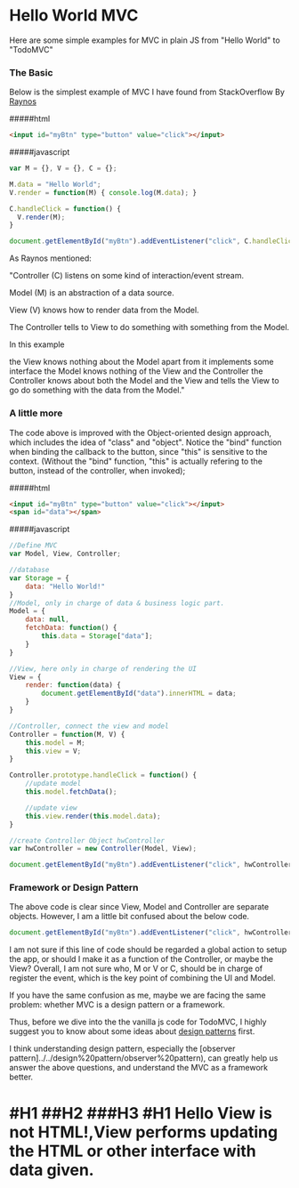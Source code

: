 Hello World MVC
=====================
Here are some simple examples for MVC in plain JS from "Hello World" to "TodoMVC"

### The Basic
Below is the simplest example of MVC I have found from StackOverflow By [Raynos](http://stackoverflow.com/questions/8497833/hello-world-in-mvc-pattern)

#####html
```html
<input id="myBtn" type="button" value="click"></input>
```

#####javascript
```javascript
var M = {}, V = {}, C = {};

M.data = "Hello World";
V.render = function(M) { console.log(M.data); }

C.handleClick = function() {
  V.render(M);
}

document.getElementById("myBtn").addEventListener("click", C.handleClick);
```
As Raynos mentioned:

"Controller (C) listens on some kind of interaction/event stream.

Model (M) is an abstraction of a data source.

View (V) knows how to render data from the Model.

The Controller tells to View to do something with something from the Model.

In this example

the View knows nothing about the Model apart from it implements some interface
the Model knows nothing of the View and the Controller
the Controller knows about both the Model and the View and tells the View to go do something with the data from the Model."

### A little more
The code above is improved with the Object-oriented design approach, which includes the idea of "class" and "object". Notice the "bind" function when binding the callback to the button, since "this" is sensitive to the context. (Without the "bind" function, "this" is actually refering to the button, instead of the controller, when invoked);

#####html
```html
<input id="myBtn" type="button" value="click"></input>
<span id="data"></span>
```

#####javascript
```javascript
//Define MVC
var Model, View, Controller;

//database
var Storage = {
	data: "Hello World!"
}
//Model, only in charge of data & business logic part.
Model = {
	data: null,
	fetchData: function() {
		this.data = Storage["data"];
	}
}

//View, here only in charge of rendering the UI
View = {
	render: function(data) {
		document.getElementById("data").innerHTML = data;
	}
}

//Controller, connect the view and model
Controller = function(M, V) {
	this.model = M;
	this.view = V;
}

Controller.prototype.handleClick = function() {
	//update model
	this.model.fetchData();

	//update view
	this.view.render(this.model.data);
}

//create Controller Object hwController
var hwController = new Controller(Model, View);

document.getElementById("myBtn").addEventListener("click", hwController.handleClick.bind(hwController));
```

### Framework or Design Pattern
 The above code is clear since View, Model and Controller are separate objects. However, I am a little bit confused about the below code.

```javascript
document.getElementById("myBtn").addEventListener("click", hwController.handleClick.bind(hwController));
```

I am not sure if this line of code should be regarded a global action to setup the app, or should I make it as a function of the Controller, or maybe the View? Overall, I am not sure who, M or V or C, should be in charge of register the event, which is the key point of combining the UI and Model.

If you have the same confusion as me, maybe we are facing the same problem: whether MVC is a design pattern or a framework.

Thus, before we dive into the the vanilla js code for TodoMVC, I highly suggest you to know about some ideas about [design patterns](../../design%20pattern) first.

 I think understanding design pattern, especially the [observer pattern]../../design%20pattern/observer%20pattern), can greatly help us answer the above questions, and understand the MVC as a framework better.

#H1
##H2
###H3
#H1
Hello View is not HTML!,View performs updating the HTML or other interface with data given.
=======


